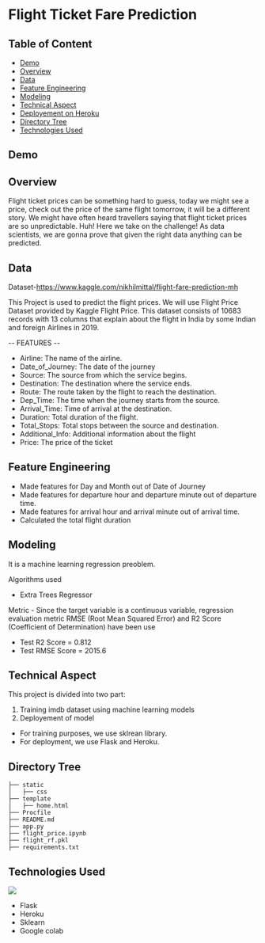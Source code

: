 # Flight Ticket Fare Prediction

## Table of Content
  * [Demo](#demo)
  * [Overview](#overview)
  * [Data ](#data)
  * [Feature Engineering](#feature-engineering)
  * [Modeling](#modeling)
  * [Technical Aspect](#technical-aspect)
  * [Deployement on Heroku](#deployement-on-heroku)
  * [Directory Tree](#directory-tree)
  * [Technologies Used](#technologies-used)

## Demo


## Overview
Flight ticket prices can be something hard to guess, today we might see a price, check out the price of the same flight tomorrow, it will be a different story. We might have often heard travellers saying that flight ticket prices are so unpredictable. Huh! Here we take on the challenge! As data scientists, we are gonna prove that given the right data anything can be predicted.

## Data
Dataset-https://www.kaggle.com/nikhilmittal/flight-fare-prediction-mh

This Project is used to predict the flight prices. We will use Flight Price Dataset provided by Kaggle Flight Price. This dataset consists of 10683 records with 13 columns that explain about the flight in India by some Indian and foreign Airlines in 2019.

 -- FEATURES --
 
* Airline: The name of the airline.
* Date_of_Journey: The date of the journey
* Source: The source from which the service begins.
* Destination: The destination where the service ends.
* Route: The route taken by the flight to reach the destination.
* Dep_Time: The time when the journey starts from the source.
* Arrival_Time: Time of arrival at the destination.
* Duration: Total duration of the flight.
* Total_Stops: Total stops between the source and destination.
* Additional_Info: Additional information about the flight
* Price: The price of the ticket

## Feature Engineering
*  Made features for Day and Month out of Date of Journey
*  Made features for departure hour and departure minute out of departure time.
*  Made features for arrival hour and arrival minute out of arrival time.
*  Calculated the total flight duration

## Modeling
It is a machine learning regression preoblem.

Algorithms used
* Extra Trees Regressor

Metric - Since the target variable is a continuous variable, regression evaluation metric RMSE (Root Mean Squared Error) and R2 Score (Coefficient of Determination) have been use

* Test R2 Score = 0.812
* Test RMSE Score = 2015.6

## Technical Aspect
This project is divided into two part:

1) Training imdb dataset using machine learning models
2) Deployement of model

* For training purposes, we use sklrean library.
* For deployment, we use Flask and Heroku.

## Directory Tree 
```
├── static 
│   ├── css
├── template
│   ├── home.html
├── Procfile
├── README.md
├── app.py
├── flight_price.ipynb
├── flight_rf.pkl
├── requirements.txt
```
## Technologies Used
![](https://forthebadge.com/images/badges/made-with-python.svg)

* Flask
* Heroku
* Sklearn
* Google colab
